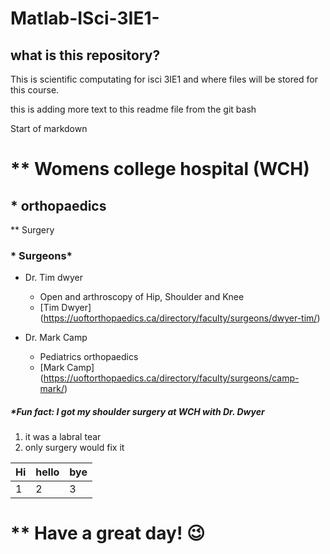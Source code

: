 # Matlab-ISci-3IE1-

## what is this repository?
This is scientific computating for isci 3IE1 and where files will be stored for this course.


this is adding more text to this readme file from the git bash



Start of markdown

# ** Womens college hospital (WCH)

## * orthopaedics
** Surgery

### * Surgeons*
* Dr. Tim dwyer
  * Open and arthroscopy of Hip, Shoulder and Knee
  * [Tim Dwyer] (https://uoftorthopaedics.ca/directory/faculty/surgeons/dwyer-tim/)

* Dr. Mark Camp
  
  * Pediatrics orthopaedics
  * [Mark Camp] (https://uoftorthopaedics.ca/directory/faculty/surgeons/camp-mark/)

##### *Fun fact: I got my shoulder surgery at WCH with Dr. Dwyer

1. it was a labral tear
2. only surgery would fix it 



[logo]: https://github.com/Lej13/Matlab-ISci-3IE1-/blob/master/shoulder.png?raw=true "shoulder"

Hi | hello| bye
---|---|---
1   |2 |  3  


# ** Have a great day! :wink: 
